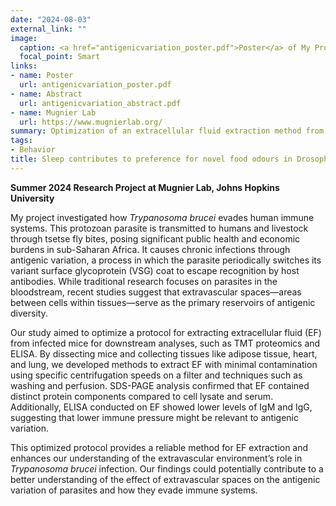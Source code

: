 ```yaml
---
date: "2024-08-03"
external_link: ""
image:
  caption: <a href="antigenicvariation_poster.pdf">Poster</a> of My Project
  focal_point: Smart
links:
- name: Poster
  url: antigenicvariation_poster.pdf
- name: Abstract
  url: antigenicvariation_abstract.pdf
- name: Mugnier Lab
  url: https://www.mugnierlab.org/
summary: Optimization of an extracellular fluid extraction method from Trypanosoma brucei-infected mice.
tags:
- Behavior
title: Sleep contributes to preference for novel food odours in Drosophila melanogaster
---
```


**Summer 2024 Research Project at Mugnier Lab, Johns Hopkins University**

My project investigated how *Trypanosoma brucei* evades human immune systems. This protozoan parasite is transmitted to humans and livestock through tsetse fly bites, posing significant public health and economic burdens in sub-Saharan Africa. It causes chronic infections through antigenic variation, a process in which the parasite periodically switches its variant surface glycoprotein (VSG) coat to escape recognition by host antibodies. While traditional research focuses on parasites in the bloodstream, recent studies suggest that extravascular spaces—areas between cells within tissues—serve as the primary reservoirs of antigenic diversity.

Our study aimed to optimize a protocol for extracting extracellular fluid (EF) from infected mice for downstream analyses, such as TMT proteomics and ELISA. By dissecting mice and collecting tissues like adipose tissue, heart, and lung, we developed methods to extract EF with minimal contamination using specific centrifugation speeds on a filter and techniques such as washing and perfusion. SDS-PAGE analysis confirmed that EF contained distinct protein components compared to cell lysate and serum. Additionally, ELISA conducted on EF showed lower levels of IgM and IgG, suggesting that lower immune pressure might be relevant to antigenic variation.

This optimized protocol provides a reliable method for EF extraction and enhances our understanding of the extravascular environment’s role in *Trypanosoma brucei* infection. Our findings could potentially contribute to a better understanding of the effect of extravascular spaces on the antigenic variation of parasites and how they evade immune systems.